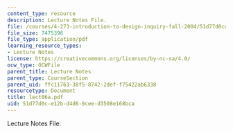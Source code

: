 ```yaml
---
content_type: resource
description: Lecture Notes File.
file: /courses/4-273-introduction-to-design-inquiry-fall-2004/51d77d0ce12bd4d60ceed3508e168bca_lect06a.pdf
file_size: 7475396
file_type: application/pdf
learning_resource_types:
- Lecture Notes
license: https://creativecommons.org/licenses/by-nc-sa/4.0/
ocw_type: OCWFile
parent_title: Lecture Notes
parent_type: CourseSection
parent_uid: ffc11763-38f5-8742-2def-f75422ab6338
resourcetype: Document
title: lect06a.pdf
uid: 51d77d0c-e12b-d4d6-0cee-d3508e168bca
---
```

Lecture Notes File.